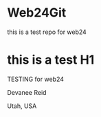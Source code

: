 # Web24Git
this is a test repo for web24 
# this is a test H1

TESTING for web24 

Devanee Reid

Utah, USA

